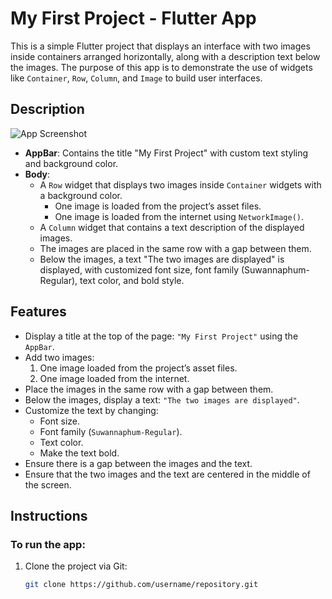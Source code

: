 # My First Project - Flutter App

This is a simple Flutter project that displays an interface with two images inside containers arranged horizontally, along with a description text below the images. The purpose of this app is to demonstrate the use of widgets like `Container`, `Row`, `Column`, and `Image` to build user interfaces.

## Description

![App Screenshot]()
- **AppBar**: Contains the title "My First Project" with custom text styling and background color.
- **Body**: 
  - A `Row` widget that displays two images inside `Container` widgets with a background color.
    - One image is loaded from the project’s asset files.
    - One image is loaded from the internet using `NetworkImage()`.
  - A `Column` widget that contains a text description of the displayed images.
  - The images are placed in the same row with a gap between them.
  - Below the images, a text "The two images are displayed" is displayed, with customized font size, font family (Suwannaphum-Regular), text color, and bold style.

## Features

- Display a title at the top of the page: `"My First Project"` using the `AppBar`.
- Add two images:
  1. One image loaded from the project’s asset files.
  2. One image loaded from the internet.
- Place the images in the same row with a gap between them.
- Below the images, display a text: `"The two images are displayed"`.
- Customize the text by changing:
  - Font size.
  - Font family (`Suwannaphum-Regular`).
  - Text color.
  - Make the text bold.
- Ensure there is a gap between the images and the text.
- Ensure that the two images and the text are centered in the middle of the screen.

## Instructions

### To run the app:

1. Clone the project via Git:
   ```bash
   git clone https://github.com/username/repository.git
